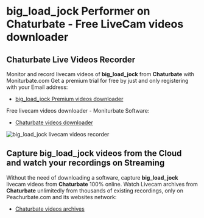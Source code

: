 # big_load_jock Performer on Chaturbate - Free LiveCam videos downloader

## Chaturbate Live Videos Recorder

Monitor and record livecam videos of **big_load_jock** from **Chaturbate** with Moniturbate.com
Get a premium trial for free by just and only registering with your Email address:
* [big_load_jock Premium videos downloader](https://moniturbate.com/request-demo-licence-key.html)

Free livecam videos downloader - Moniturbate Software:
* [Chaturbate videos downloader](https://moniturbate.com/moniturbate-download-software.html)

![big_load_jock livecam videos recorder](https://peachurnet.com/templates/moniturbate-software.png)


## Capture big_load_jock videos from the Cloud and watch your recordings on Streaming

Without the need of downloading a software, capture **big_load_jock** livecam videos from **Chaturbate** 100% online.
Watch Livecam archives from **Chaturbate** unlimitedly from thousands of existing recordings, only on Peachurbate.com and its websites network:
* [Chaturbate videos archives](https://peachurnet.com/)